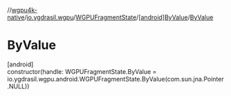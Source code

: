 //[wgpu4k-native](../../../../index.md)/[io.ygdrasil.wgpu](../../index.md)/[WGPUFragmentState](../index.md)/[[android]ByValue](index.md)/[ByValue](-by-value.md)

# ByValue

[android]\
constructor(handle: WGPUFragmentState.ByValue = io.ygdrasil.wgpu.android.WGPUFragmentState.ByValue(com.sun.jna.Pointer.NULL))